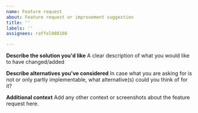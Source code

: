 ```yaml
---
name: Feature request
about: Feature request or improvement suggestion
title: ''
labels: ''
assignees: raffel080108

---
```


**Describe the solution you'd like**
A clear description of what you would like to have changed/added

**Describe alternatives you've considered**
In case what you are asking for is not or only partly implementable, what alternative(s) could you think of for it?

**Additional context**
Add any other context or screenshots about the feature request here.
